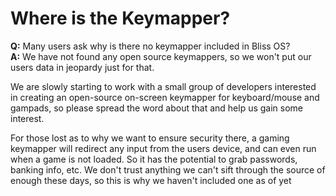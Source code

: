 # Where is the Keymapper?

**Q:** Many users ask why is there no keymapper included in Bliss OS?   
**A:** We have not found any open source keymappers, so we won't put our users data in jeopardy just for that.

We are slowly starting to work with a small group of developers interested in creating an open-source on-screen keymapper for keyboard/mouse and gampads, so please spread the word about that and help us gain some interest.

For those lost as to why we want to ensure security there, a gaming keymapper will redirect any input from the users device, and can even run when a game is not loaded. So it has the potential to grab passwords, banking info, etc. We don't trust anything we can't sift through the source of enough these days, so this is why we haven't included one as of yet

